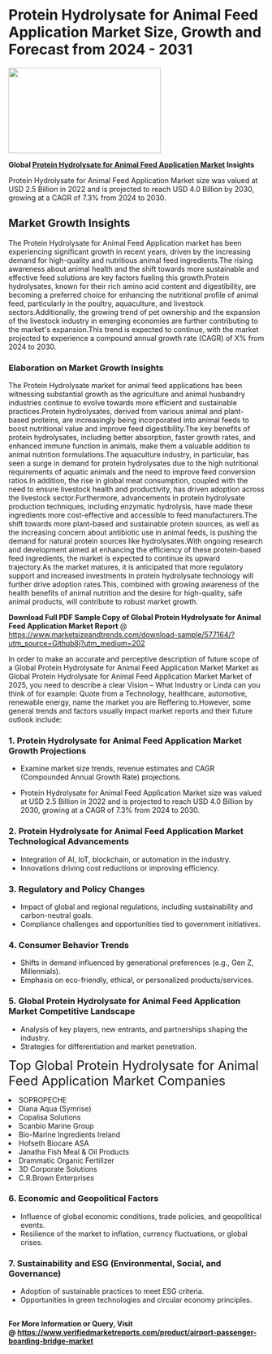 <H1>Protein Hydrolysate for Animal Feed Application Market Size, Growth and Forecast from 2024 - 2031</H1><img class="aligncenter size-medium wp-image-584254" src="https://thirdeyenews.in/wp-content/uploads/2024/09/Global-Market-Research-300x168.jpeg" alt="" width="300" height="168" /><p><strong>Global&nbsp;<a href="https://www.marketsizeandtrends.com/download-sample/577164/?utm_source=Github8j?utm_medium=202">Protein Hydrolysate for Animal Feed Application Market</a> Insights</strong></p><p>Protein Hydrolysate for Animal Feed Application Market size was valued at USD 2.5 Billion in 2022 and is projected to reach USD 4.0 Billion by 2030, growing at a CAGR of 7.3% from 2024 to 2030.</p><p><h2>Market Growth Insights</h2> The Protein Hydrolysate for Animal Feed Application market has been experiencing significant growth in recent years, driven by the increasing demand for high-quality and nutritious animal feed ingredients.The rising awareness about animal health and the shift towards more sustainable and effective feed solutions are key factors fueling this growth.Protein hydrolysates, known for their rich amino acid content and digestibility, are becoming a preferred choice for enhancing the nutritional profile of animal feed, particularly in the poultry, aquaculture, and livestock sectors.Additionally, the growing trend of pet ownership and the expansion of the livestock industry in emerging economies are further contributing to the market's expansion.This trend is expected to continue, with the market projected to experience a compound annual growth rate (CAGR) of X% from 2024 to 2030. <h3>Elaboration on Market Growth Insights</h3> The Protein Hydrolysate market for animal feed applications has been witnessing substantial growth as the agriculture and animal husbandry industries continue to evolve towards more efficient and sustainable practices.Protein hydrolysates, derived from various animal and plant-based proteins, are increasingly being incorporated into animal feeds to boost nutritional value and improve feed digestibility.The key benefits of protein hydrolysates, including better absorption, faster growth rates, and enhanced immune function in animals, make them a valuable addition to animal nutrition formulations.The aquaculture industry, in particular, has seen a surge in demand for protein hydrolysates due to the high nutritional requirements of aquatic animals and the need to improve feed conversion ratios.In addition, the rise in global meat consumption, coupled with the need to ensure livestock health and productivity, has driven adoption across the livestock sector.Furthermore, advancements in protein hydrolysate production techniques, including enzymatic hydrolysis, have made these ingredients more cost-effective and accessible to feed manufacturers.The shift towards more plant-based and sustainable protein sources, as well as the increasing concern about antibiotic use in animal feeds, is pushing the demand for natural protein sources like hydrolysates.With ongoing research and development aimed at enhancing the efficiency of these protein-based feed ingredients, the market is expected to continue its upward trajectory.As the market matures, it is anticipated that more regulatory support and increased investments in protein hydrolysate technology will further drive adoption rates.This, combined with growing awareness of the health benefits of animal nutrition and the desire for high-quality, safe animal products, will contribute to robust market growth.</p><p><span class=""><strong>Download Full PDF Sample Copy of Global Protein Hydrolysate for Animal Feed Application Market Report</strong> @ <a href="https://www.marketsizeandtrends.com/download-sample/577164/?utm_source=Github8j?utm_medium=202" target="_blank">https://www.marketsizeandtrends.com/download-sample/577164/?utm_source=Github8j?utm_medium=202</a></span></p><p>In order to make an accurate and perceptive description of future scope of a Global&nbsp;Protein Hydrolysate for Animal Feed Application Market Market as Global&nbsp;Protein Hydrolysate for Animal Feed Application Market Market of 2025, you need to describe a clear Vision &ndash; What Industry or Linda can you think of for example: Quote from a Technology, healthcare, automotive, renewable energy, name the market you are Reffering to.However, some general trends and factors usually impact market reports and their future outlook include:</p><h3>1.&nbsp;<strong>Protein Hydrolysate for Animal Feed Application Market Growth Projections</strong></h3><ul><li>Examine market size trends, revenue estimates and CAGR (Compounded Annual Growth Rate) projections.</li><li><p>Protein Hydrolysate for Animal Feed Application Market size was valued at USD 2.5 Billion in 2022 and is projected to reach USD 4.0 Billion by 2030, growing at a CAGR of 7.3% from 2024 to 2030.</p></li></ul><h3>2.&nbsp;<strong>Protein Hydrolysate for Animal Feed Application Market Technological Advancements</strong></h3><ul><li>Integration of AI, IoT, blockchain, or automation in the industry.</li><li>Innovations driving cost reductions or improving efficiency.</li></ul><h3>3.&nbsp;<strong>Regulatory and Policy Changes</strong></h3><ul><li>Impact of global and regional regulations, including sustainability and carbon-neutral goals.</li><li>Compliance challenges and opportunities tied to government initiatives.</li></ul><h3>4.&nbsp;<strong>Consumer Behavior Trends</strong></h3><ul><li>Shifts in demand influenced by generational preferences (e.g., Gen Z, Millennials).</li><li>Emphasis on eco-friendly, ethical, or personalized products/services.</li></ul><h3>5.&nbsp;<strong>Global Protein Hydrolysate for Animal Feed Application Market Competitive Landscape</strong></h3><ul><li>Analysis of key players, new entrants, and partnerships shaping the industry.</li><li>Strategies for differentiation and market penetration.</li></ul><p data-pm-slice="1 1 []"><span style="color: inherit; font-family: inherit; font-size: 25px;">Top Global Protein Hydrolysate for Animal Feed Application Market Companies</span></p><div class="" data-test-id=""><p><li>SOPROPECHE</li><li> Diana Aqua (Symrise)</li><li> Copalisa Solutions</li><li> Scanbio Marine Group</li><li> Bio-Marine Ingredients Ireland</li><li> Hofseth Biocare ASA</li><li> Janatha Fish Meal & Oil Products</li><li> Drammatic Organic Fertilizer</li><li> 3D Corporate Solutions</li><li> C.R.Brown Enterprises</li></p></div><h3>6.&nbsp;<strong>Economic and Geopolitical Factors</strong></h3><ul><li>Influence of global economic conditions, trade policies, and geopolitical events.</li><li>Resilience of the market to inflation, currency fluctuations, or global crises.</li></ul><h3>7.&nbsp;<strong>Sustainability and ESG (Environmental, Social, and Governance)</strong></h3><ul><li>Adoption of sustainable practices to meet ESG criteria.</li><li>Opportunities in green technologies and circular economy principles.</li></ul><h2><strong style="font-size: 14px;">For More Information or Query, Visit @&nbsp;</strong><a style="background-color: #ffffff; font-size: 14px;" href="https://www.marketsizeandtrends.com/report/protein-hydrolysate-for-animal-feed-application-market/" target="_blank">https://www.verifiedmarketreports.com/product/airport-passenger-boarding-bridge-market</a></h2>